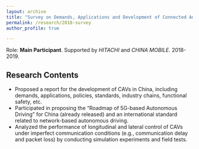```yaml
---
layout: archive
title: "Survey on Demands, Applications and Development of Connected Autonomous Vehicles in China"
permalink: /research/2018-survey
author_profile: true

---
```


Role: **Main Participant**. Supported by *HITACHI* and *CHINA MOBILE*. 2018-2019.

## Research Contents

- Proposed a report for the development of CAVs in China, including demands, applications, policies, standards, industry chains, functional safety, etc.
- Participated in proposing the “Roadmap of 5G-based Autonomous Driving” for China (already released) and an international standard related to network-based autonomous driving.
- Analyzed the performance of longitudinal and lateral control of CAVs under imperfect communication conditions (e.g., communication delay and packet loss) by conducting simulation experiments and field tests.

